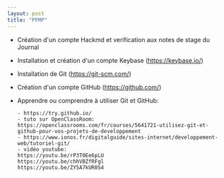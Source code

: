 ```yaml
---                  
layout: post
title: "PFMP"
--- 
```


- Création d'un compte Hackmd et verification aux notes de stage du Journal
- Installation et création d'un compte Keybase (https://keybase.io/)
- Installation de Git (https://git-scm.com/)
- Création d'un compte GitHub (https://github.com/)
- Apprendre ou comprendre à utiliser Git et GitHub:
     
      - https://try.github.io/
      - tuto sur OpenClassRoom: https://openclassrooms.com/fr/courses/5641721-utilisez-git-et-github-pour-vos-projets-de-developpement
      - https://www.ionos.fr/digitalguide/sites-internet/developpement-web/tutoriel-git/
      - vidéo youtube:
	  https://youtu.be/rP3T0Ee6pLU
	  https://youtu.be/chhVBZfRFgl
	  https://youtu.be/ZY5A7kUR0S4 